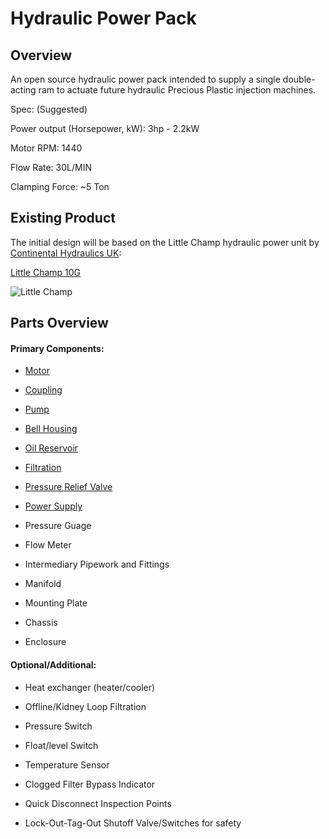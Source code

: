 # Hydraulic Power Pack

## Overview

An open source hydraulic power pack intended to supply a single double-acting ram to actuate future hydraulic Precious Plastic injection machines.

Spec: (Suggested)

Power output (Horsepower, kW): 3hp - 2.2kW

Motor RPM: 1440

Flow Rate: 30L/MIN

Clamping Force: ~5 Ton


## Existing Product

The initial design will be based on the Little Champ hydraulic power unit by [Continental Hydraulics UK](http://www.continentalhydraulics.co.uk):

[Little Champ 10G](http://www.continentalhydraulics.co.uk/pdf/2013/power_units/little_champ_hydraulic_power_unit_kits.pdf)

![Little Champ](https://github.com/plastic-hub/products/blob/master/projects/hydraulic-power-pack/reference/little-champ/little-champ-photo.jpg)


## Parts Overview


#### Primary Components:

- [Motor](https://github.com/plastic-hub/products/blob/master/projects/hydraulic-power-pack/documents/motor/ReadMe.md)

- [Coupling](https://github.com/plastic-hub/products/blob/master/projects/hydraulic-power-pack/documents/coupling/ReadMe.md)

- [Pump](https://github.com/plastic-hub/products/blob/master/projects/hydraulic-power-pack/documents/pump/ReadMe.md)

- [Bell Housing](https://github.com/plastic-hub/products/blob/master/projects/hydraulic-power-pack/documents/bell-housing/ReadMe.md)

- [Oil Reservoir](https://github.com/plastic-hub/products/blob/master/projects/hydraulic-power-pack/documents/reservoir/ReadMe.md)

- [Filtration](https://github.com/plastic-hub/products/blob/master/projects/hydraulic-power-pack/documents/filtration/ReadMe.md)

- [Pressure Relief Valve](https://github.com/plastic-hub/products/blob/master/projects/hydraulic-power-pack/documents/pressure-relief-valve/ReadMe.md)

- [Power Supply](https://github.com/plastic-hub/products/blob/master/projects/hydraulic-power-pack/documents/power-supply/ReadMe.md)

- Pressure Guage

- Flow Meter

- Intermediary Pipework and Fittings

- Manifold

- Mounting Plate

- Chassis

- Enclosure


#### Optional/Additional:

- Heat exchanger (heater/cooler)

- Offline/Kidney Loop Filtration

- Pressure Switch

- Float/level Switch

- Temperature Sensor

- Clogged Filter Bypass Indicator

- Quick Disconnect Inspection Points

- Lock-Out-Tag-Out Shutoff Valve/Switches for safety


